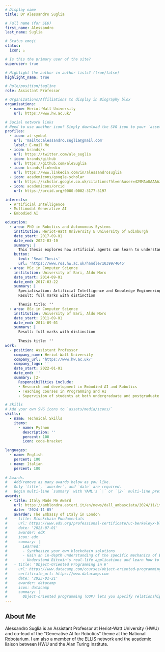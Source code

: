 ```yaml
---
# Display name
title: Dr Alessandro Suglia 

# Full name (for SEO)
first_name: Alessandro
last_name: Suglia

# Status emoji
status:
  icon: ☕️

# Is this the primary user of the site?
superuser: true

# Highlight the author in author lists? (true/false)
highlight_name: true

# Role/position/tagline
role: Assistant Professor

# Organizations/Affiliations to display in Biography blox
organizations:
  - name: Heriot-Watt University
    url: https://www.hw.ac.uk/

# Social network links
# Need to use another icon? Simply download the SVG icon to your `assets/media/icons/` folder.
profiles:
  - icon: at-symbol
    url: 'mailto:alessandro.suglia@gmail.com'
    label: E-mail Me
  - icon: brands/x
    url: https://twitter.com/ale_suglia
  - icon: brands/github
    url: https://github.com/aleSuglia
  - icon: brands/linkedin
    url: https://www.linkedin.com/in/alessandrosuglia
  - icon: academicons/google-scholar
    url: https://scholar.google.co.uk/citations?hl=en&user=429MAoUAAAAJ
  - icon: academicons/orcid
    url: https://orcid.org/0000-0002-3177-5197

interests:
  - Artificial Intelligence
  - Multimodal Generative AI
  - Embodied AI

education:
  - area: PhD in Robotics and Autonomous Systems 
    institution: Heriot-Watt University & University of Edinburgh
    date_start: 2017-09-01
    date_end: 2022-03-10
    summary: |
      This thesis explores how artificial agents can learn to understand and use natural language in a grounded, embodied way, similar to humans.
    button:
      text: 'Read Thesis'
      url: 'https://www.ros.hw.ac.uk/handle/10399/4645'
  - area: MSc in Computer Science
    institution: University of Bari, Aldo Moro
    date_start: 2014-09-01
    date_end: 2017-03-22
    summary: |
      Specialisation: Artificial Intelligence and Knowledge Engineering
      Result: full marks with distinction

      Thesis title: ''
  - area: BSc in Computer Science
    institution: University of Bari, Aldo Moro
    date_start: 2011-09-01
    date_end: 2014-09-01
    summary: |
      Result: full marks with distinction
      
      Thesis title: ''
work:
  - position: Assistant Professor
    company_name: Heriot-Watt University
    company_url: 'https://www.hw.ac.uk/'
    company_logo: ''
    date_start: 2022-01-01
    date_end: ''
    summary: |2-
      Responsibilities include:
      - Research and development in Embodied AI and Robotics
      - Teaching courses in Programming and AI
      - Supervision of students at both undergraduate and postgraduate level (including PhDs)

# Skills
# Add your own SVG icons to `assets/media/icons/`
skills:
  - name: Technical Skills
    items:
      - name: Python
        description: ''
        percent: 100
        icon: code-bracket

languages:
  - name: English
    percent: 100
  - name: Italian
    percent: 100
  
# Awards.
#   Add/remove as many awards below as you like.
#   Only `title`, `awarder`, and `date` are required.
#   Begin multi-line `summary` with YAML's `|` or `|2-` multi-line prefix and indent 2 spaces below.
awards:
  - title: Italy Made Me Award
    url: https://amblondra.esteri.it/en/news/dall_ambasciata/2024/11/italy-made-me-2024-winners/
    date: '2024-11-05'
    awarder: The Embassy of Italy in London
#   - title: Blockchain Fundamentals
#     url: https://www.edx.org/professional-certificate/uc-berkeleyx-blockchain-fundamentals
#     date: '2023-07-01'
#     awarder: edX
#     icon: edx
#     summary: |
#       Learned:
#       - Synthesize your own blockchain solutions
#       - Gain an in-depth understanding of the specific mechanics of Bitcoin
#       - Understand Bitcoin’s real-life applications and learn how to attack and destroy Bitcoin, Ethereum, smart contracts and Dapps, and alternatives to Bitcoin’s Proof-of-Work consensus algorithm
#   - title: 'Object-Oriented Programming in R'
#     url: https://www.datacamp.com/courses/object-oriented-programming-with-s3-and-r6-in-r
#     certificate_url: https://www.datacamp.com
#     date: '2023-01-21'
#     awarder: datacamp
#     icon: datacamp
#     summary: |
#       Object-oriented programming (OOP) lets you specify relationships between functions and the objects that they can act on, helping you manage complexity in your code. This is an intermediate level course, providing an introduction to OOP, using the S3 and R6 systems. S3 is a great day-to-day R programming tool that simplifies some of the functions that you write. R6 is especially useful for industry-specific analyses, working with web APIs, and building GUIs.
---
```


## About Me

Alessandro Suglia is an Assistant Professor at Heriot-Watt University (HWU) and co-lead of the "Generative AI for Robotics" theme at the National Robotarium. I am also a member of the ELLIS network and the academic liaison between HWU and the Alan Turing Institute.
